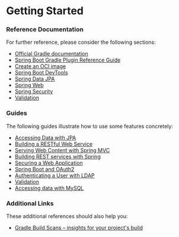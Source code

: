 # Getting Started

### Reference Documentation
For further reference, please consider the following sections:

* [Official Gradle documentation](https://docs.gradle.org)
* [Spring Boot Gradle Plugin Reference Guide](https://docs.spring.io/spring-boot/3.4.9-SNAPSHOT/gradle-plugin)
* [Create an OCI image](https://docs.spring.io/spring-boot/3.4.9-SNAPSHOT/gradle-plugin/packaging-oci-image.html)
* [Spring Boot DevTools](https://docs.spring.io/spring-boot/3.4.9-SNAPSHOT/reference/using/devtools.html)
* [Spring Data JPA](https://docs.spring.io/spring-boot/3.4.9-SNAPSHOT/reference/data/sql.html#data.sql.jpa-and-spring-data)
* [Spring Web](https://docs.spring.io/spring-boot/3.4.9-SNAPSHOT/reference/web/servlet.html)
* [Spring Security](https://docs.spring.io/spring-boot/3.4.9-SNAPSHOT/reference/web/spring-security.html)
* [Validation](https://docs.spring.io/spring-boot/3.4.9-SNAPSHOT/reference/io/validation.html)

### Guides
The following guides illustrate how to use some features concretely:

* [Accessing Data with JPA](https://spring.io/guides/gs/accessing-data-jpa/)
* [Building a RESTful Web Service](https://spring.io/guides/gs/rest-service/)
* [Serving Web Content with Spring MVC](https://spring.io/guides/gs/serving-web-content/)
* [Building REST services with Spring](https://spring.io/guides/tutorials/rest/)
* [Securing a Web Application](https://spring.io/guides/gs/securing-web/)
* [Spring Boot and OAuth2](https://spring.io/guides/tutorials/spring-boot-oauth2/)
* [Authenticating a User with LDAP](https://spring.io/guides/gs/authenticating-ldap/)
* [Validation](https://spring.io/guides/gs/validating-form-input/)
* [Accessing data with MySQL](https://spring.io/guides/gs/accessing-data-mysql/)

### Additional Links
These additional references should also help you:

* [Gradle Build Scans – insights for your project's build](https://scans.gradle.com#gradle)

